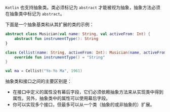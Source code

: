 `Kotlin` 也支持抽象类。类必须标记为 `abstract` 才能被视为抽象，抽象方法必须在抽象类中标记为 `abstract`。

下面是一个抽象基类和从其扩展的类的示例：

```kotlin
abstract class Musician(val name: String, val activeFrom: Int) {
	abstract fun instrumentType(): String
}

class Cellist(name: String, activeFrom: Int): Musician(name, activeFrom) {
	override fun instrumentType() = "String"
}

val ma = Cellist("Yo-Yo Ma", 1961)
```

抽象类和接口之间的主要区别是：

+ 在接口中定义的属性没有幕后字段，它们必须依赖抽象方法来从实现类中得到属性。另外，抽象类中的属性可以使用幕后字段。
+ 你可以实现多个接口，但最多可以从一个类（抽象的或非抽象的）扩展。